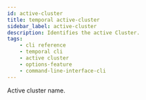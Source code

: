 ```yaml
---
id: active-cluster
title: temporal active-cluster
sidebar_label: active-cluster
description: Identifies the active Cluster.
tags: 
    - cli reference
    - temporal cli
    - active cluster
    - options-feature
    - command-line-interface-cli
---
```


Active cluster name.
